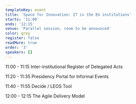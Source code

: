 ```yaml
---
templateKey: event
title: 'Space for Innovation: IT in the EU institutions'
starts: '11:00'
ends: '12:15'
venue: 'Parallel session, room to be announced'
color: grey
register: false
readMore: true
order: '3'
speakers: []
---
```

11:00 - 11:15 Inter-institutional Register of Delegated Acts

11:20 - 11:35 Presidency Portal for Informal Events

11:40 - 11:55 Decide / LEOS Tool

12:00 - 12:15 The Agile Delivery Model
